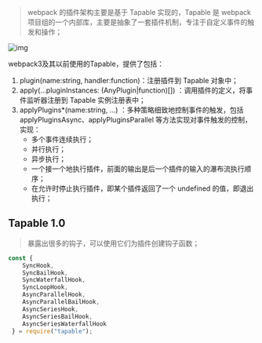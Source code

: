 > webpack 的插件架构主要是基于 Tapable 实现的，Tapable 是 webpack 项目组的一个内部库，主要是抽象了一套插件机制，专注于自定义事件的触发和操作；

![img](https://p3-juejin.byteimg.com/tos-cn-i-k3u1fbpfcp/8a1d41bd086d4cf68afd7c9486979a1b~tplv-k3u1fbpfcp-zoom-1.image)

webpack3及其以前使用的Tapable，提供了包括：

1. plugin(name:string, handler:function)：注册插件到 Tapable 对象中；
2. apply(…pluginInstances: (AnyPlugin|function)[]) ：调用插件的定义，将事件监听器注册到 Tapable 实例注册表中；
3. applyPlugins*(name:string, …) ：多种策略细致地控制事件的触发，包括 applyPluginsAsync、applyPluginsParallel 等方法实现对事件触发的控制，实现：
   - 多个事件连续执行；
   - 并行执行；
   - 异步执行；
   - 一个接一个地执行插件，前面的输出是后一个插件的输入的瀑布流执行顺序；
   - 在允许时停止执行插件，即某个插件返回了一个 undefined 的值，即退出执行；

## Tapable 1.0

> 暴露出很多的钩子，可以使用它们为插件创建钩子函数；

```javascript
const {
	SyncHook,
	SyncBailHook,
	SyncWaterfallHook,
	SyncLoopHook,
	AsyncParallelHook,
	AsyncParallelBailHook,
	AsyncSeriesHook,
	AsyncSeriesBailHook,
	AsyncSeriesWaterfallHook
 } = require("tapable");
```

